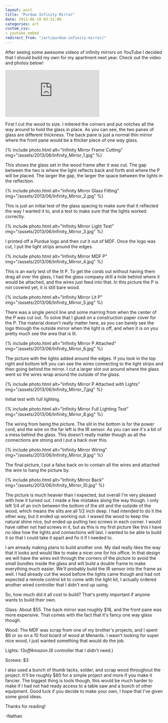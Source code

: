 ```yaml
---
layout: post
title: "Purdue Infinity Mirror"
date: 2013-06-10 03:21:00
categories: art
custom_css:
- youtube_embed
redirect_from: "/art/purdue-infinity-mirror/"
---
```


After seeing some awesome videos of infinity mirrors on YouTube I decided that I should build my own for my apartment next year.  Check out the video and photos below!

<div class="video-container">
<iframe class="video" src="https://www.youtube.com/embed/oANpBl1dKJA" frameborder="0" allowfullscreen></iframe>
</div>

First I cut the wood to size.  I mitered the corners and put notches all the way around to hold the glass in place.  As you can see, the two panes of glass are different thickness.  The back pane is just a normal thin mirror where the front pane would be a thicker piece of one way glass.

{% include photo.html alt="Infinity Mirror Frame Cutting" img="/assets/2013/06/Infinity_Mirror_1.jpg" %}

This shows the glass set in the wood frame after it was cut.  The gap between the two is where the light reflects back and forth and where the P will be placed.  The larger the gap, the larger the space between the lights in the reflection.

{% include photo.html alt="Infinity Mirror Glass Fitting" img="/assets/2013/06/Infinity_Mirror_2.jpg" %}

This is just an initial test of the glass spacing to make sure that it reflected the way I wanted it to, and a test to make sure that the lights worked correctly.

{% include photo.html alt="Infinity Mirror Light Test" img="/assets/2013/06/Infinity_Mirror_3.jpg" %}

I printed off a Purdue logo and then cut it out of MDF.  Once the logo was cut, I put the light strips around the edges.

{% include photo.html alt="Infinity Mirror MDF P" img="/assets/2013/06/Infinity_Mirror_4.jpg" %}

This is an early test of the lit P.  To get the cords out without having them drag all over the glass, I had the glass company drill a hole behind where it would be attached, and the wires just feed into that.  In this picture the P is not covered yet, it is still bare wood.

{% include photo.html alt="Infinity Mirror Lit P" img="/assets/2013/06/Infinity_Mirror_5.jpg" %}

There was a single pencil line and some marring from when the center of the P was cut out.  To solve that I glued on a construction paper cover for the P.  The material doesn't really matter here, as you can barely see the logo through the outside mirror when the light is off, and when it is on you pretty much see the area that is lit.

{% include photo.html alt="Infinity Mirror P Attached" img="/assets/2013/06/Infinity_Mirror_6.jpg" %}

The picture with the lights added around the edges. If you look in the top right and bottom left you can see the wires connecting to the light strips and then going behind the mirror.  I cut a larger slot out around where the glass went so the wires wrap around the outside of the glass.

{% include photo.html alt="Infinity Mirror P Attached with Lights" img="/assets/2013/06/Infinity_Mirror_7.jpg" %}

Initial test with full lighting.

{% include photo.html alt="Infinity Mirror Full Lighting Test" img="/assets/2013/06/Infinity_Mirror_8.jpg" %}

The wiring from being the picture. The slit in the bottom is for the power cord, and the wire on the far left is the IR sensor.  As you can see it's a bit of a mess behind the glass.  This doesn't really matter though as all the connections are strong and I put a back over this.

{% include photo.html alt="Infinity Mirror Wiring" img="/assets/2013/06/Infinity_Mirror_9.jpg" %}

The final picture, I put a false back on to contain all the wires and attached the wire to hang the picture by.

{% include photo.html alt="Infinity Mirror Back" img="/assets/2013/06/Infinity_Mirror_10.jpg" %}

The picture is much heavier than I expected, but overall I'm very pleased with how it turned out.  I made a few mistakes along the way though.  I only left 1/4 of an inch between the bottom of the slit and the outside of the wood, which means the slits are all 1/2 inch deep.  I had intended to do it the other way, but it ended up working out.  I waxed the wood to keep the natural shine nice, but ended up putting two screws in each corner.  I would have rather not had screws in it, but as this is my first picture like this I have no idea how the lights and connections will last.  I wanted to be able to build it so that I could take it apart and fix it if I needed to.

I am already making plans to build another one.  My dad really likes the way that it looks and would like to make a nicer one for his office.  In that design we will have the wires exit through the corners of the picture to avoid the small bundles inside the glass and will build a double frame to make everything much easier.  We'll probably build the IR sensor into the frame as well.  I had already cut the wood before the lights came though and had not expected a remote control kit to come with the light kit, I actually ordered another wired controller that I didn't end up using.

So, how much did it all cost to build?  That's pretty important if anyone wants to build their own.

Glass: About $55.  The back mirror was roughly $18, and the front pane was more expensive.  That comes with the fact that it's fancy one way glass though.

Wood: The MDF was scrap from one of my brother's projects, and I spent $6 or so on a 10 foot board of wood at Menards. I wasn't looking for super nice wood, I just wanted something that would do the job.

Lights: $13 off Amazon. ($6 controller that I didn't need.)

Screws: $3

I also used a bunch of thumb tacks, solder, and scrap wood throughout the project.  It'll be roughly $80 for a simple project and more if you make it fancier.  The biggest thing is tools though, this would be much harder to make if I had not had ready access to a table saw and a bunch of other equipment.  Good luck if you decide to make your own, I hope that I've given some good ideas.

Thanks for reading!

-Nathan
